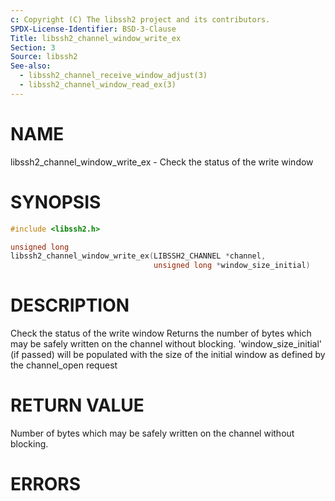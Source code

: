 ```yaml
---
c: Copyright (C) The libssh2 project and its contributors.
SPDX-License-Identifier: BSD-3-Clause
Title: libssh2_channel_window_write_ex
Section: 3
Source: libssh2
See-also:
  - libssh2_channel_receive_window_adjust(3)
  - libssh2_channel_window_read_ex(3)
---
```


# NAME

libssh2_channel_window_write_ex - Check the status of the write window

# SYNOPSIS

~~~c
#include <libssh2.h>

unsigned long
libssh2_channel_window_write_ex(LIBSSH2_CHANNEL *channel,
                                unsigned long *window_size_initial)
~~~

# DESCRIPTION

Check the status of the write window Returns the number of bytes which may be
safely written on the channel without blocking. 'window_size_initial' (if
passed) will be populated with the size of the initial window as defined by
the channel_open request

# RETURN VALUE

Number of bytes which may be safely written on the channel without blocking.

# ERRORS
